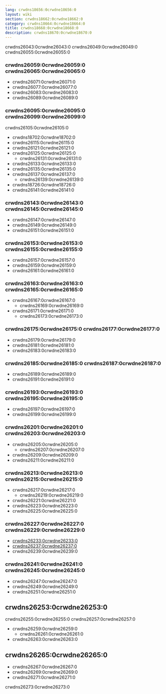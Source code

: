 ```yaml
---
lang: crwdns18656:0crwdne18656:0
layout: wiki
section: crwdns18662:0crwdne18662:0
category: crwdns18664:0crwdne18664:0
title: crwdns18668:0crwdne18668:0
description: crwdns18670:0crwdne18670:0
---
```


crwdns26043:0crwdne26043:0 crwdns26049:0crwdne26049:0 crwdns26055:0crwdne26055:0

### crwdns26059:0crwdne26059:0 crwdns26065:0crwdne26065:0

- crwdns26071:0crwdne26071:0
- crwdns26077:0crwdne26077:0
- crwdns26083:0crwdne26083:0
- crwdns26089:0crwdne26089:0

### crwdns26095:0crwdne26095:0 crwdns26099:0crwdne26099:0

crwdns26105:0crwdne26105:0
- crwdns18702:0crwdne18702:0
- crwdns26115:0crwdne26115:0
- crwdns26121:0crwdne26121:0
- crwdns26125:0crwdne26125:0
   - crwdns26131:0crwdne26131:0
- crwdns26133:0crwdne26133:0
- crwdns26135:0crwdne26135:0
 - crwdns26137:0crwdne26137:0
   - crwdns26139:0crwdne26139:0
- crwdns18726:0crwdne18726:0
- crwdns26141:0crwdne26141:0

### crwdns26143:0crwdne26143:0 crwdns26145:0crwdne26145:0

- crwdns26147:0crwdne26147:0
- crwdns26149:0crwdne26149:0
- crwdns26151:0crwdne26151:0

### crwdns26153:0crwdne26153:0 crwdns26155:0crwdne26155:0

- crwdns26157:0crwdne26157:0
- crwdns26159:0crwdne26159:0
- crwdns26161:0crwdne26161:0

### crwdns26163:0crwdne26163:0 crwdns26165:0crwdne26165:0

- crwdns26167:0crwdne26167:0
   - crwdns26169:0crwdne26169:0
- crwdns26171:0crwdne26171:0
   - crwdns26173:0crwdne26173:0

### crwdns26175:0crwdne26175:0 crwdns26177:0crwdne26177:0

- crwdns26179:0crwdne26179:0
- crwdns26181:0crwdne26181:0
- crwdns26183:0crwdne26183:0

### crwdns26185:0crwdne26185:0 crwdns26187:0crwdne26187:0

- crwdns26189:0crwdne26189:0
- crwdns26191:0crwdne26191:0

### crwdns26193:0crwdne26193:0 crwdns26195:0crwdne26195:0

- crwdns26197:0crwdne26197:0
- crwdns26199:0crwdne26199:0

### crwdns26201:0crwdne26201:0 crwdns26203:0crwdne26203:0

- crwdns26205:0crwdne26205:0
   - crwdns26207:0crwdne26207:0
- crwdns26209:0crwdne26209:0
- crwdns26211:0crwdne26211:0


### crwdns26213:0crwdne26213:0 crwdns26215:0crwdne26215:0

- crwdns26217:0crwdne26217:0
   - crwdns26219:0crwdne26219:0
- crwdns26221:0crwdne26221:0
- crwdns26223:0crwdne26223:0
- crwdns26225:0crwdne26225:0

### crwdns26227:0crwdne26227:0 crwdns26229:0crwdne26229:0
- [crwdns26233:0crwdne26233:0](crwdns26231:0crwdne26231:0)
- [crwdns26237:0crwdne26237:0](crwdns26235:0crwdne26235:0)
- crwdns26239:0crwdne26239:0

### crwdns26241:0crwdne26241:0 crwdns26245:0crwdne26245:0

- crwdns26247:0crwdne26247:0
- crwdns26249:0crwdne26249:0
- crwdns26251:0crwdne26251:0

## crwdns26253:0crwdne26253:0

crwdns26255:0crwdne26255:0 crwdns26257:0crwdne26257:0
- crwdns26259:0crwdne26259:0
   - crwdns26261:0crwdne26261:0
- crwdns26263:0crwdne26263:0

## crwdns26265:0crwdne26265:0
- crwdns26267:0crwdne26267:0
- crwdns26269:0crwdne26269:0
- crwdns26271:0crwdne26271:0


crwdns26273:0crwdne26273:0
